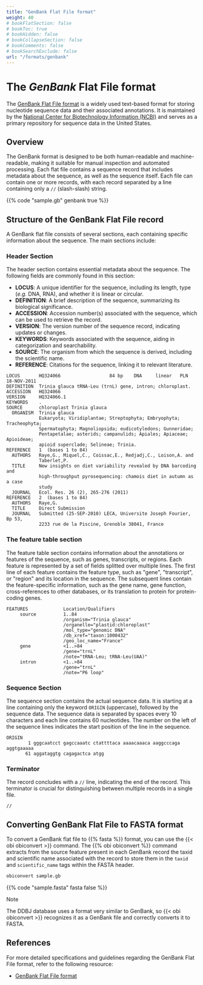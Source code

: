 ```yaml
---
title: "GenBank Flat File format"
weight: 40
# bookFlatSection: false
# bookToc: true
# bookHidden: false
# bookCollapseSection: false
# bookComments: false
# bookSearchExclude: false
url: "/formats/genbank"
---
```


# The *GenBank* Flat File format

The [GenBank Flat File format](https://www.ncbi.nlm.nih.gov/genbank/samplerecord/) is a widely used text-based format for storing nucleotide sequence data and their associated annotations. It is maintained by the [National Center for Biotechnology Information (NCBI)](https://www.ncbi.nlm.nih.gov/) and serves as a primary repository for sequence data in the United States.

## Overview

The GenBank format is designed to be both human-readable and machine-readable, making it suitable for manual inspection and automated processing. Each flat file contains a sequence record that includes metadata about the sequence, as well as the sequence itself. Each file can contain one or more records, with each record separated by a line containing only a `//` (slash-slash) string.

{{% code "sample.gb" genbank true %}}


## Structure of the GenBank Flat File record

A GenBank flat file consists of several sections, each containing specific information about the sequence. The main sections include:

### Header Section

The header section contains essential metadata about the sequence. The following fields are commonly found in this section:

- **LOCUS**: A unique identifier for the sequence, including its length, type (*e.g.* DNA, RNA), and whether it is linear or circular.
- **DEFINITION**: A brief description of the sequence, summarizing its biological significance.
- **ACCESSION**: Accession number(s) associated with the sequence, which can be used to retrieve the record.
- **VERSION**: The version number of the sequence record, indicating updates or changes.
- **KEYWORDS**: Keywords associated with the sequence, aiding in categorization and searchability.
- **SOURCE**: The organism from which the sequence is derived, including the scientific name.
- **REFERENCE**: Citations for the sequence, linking it to relevant literature.

````
LOCUS       HQ324066                  84 bp    DNA     linear   PLN 18-NOV-2011
DEFINITION  Trinia glauca tRNA-Leu (trnL) gene, intron; chloroplast.
ACCESSION   HQ324066
VERSION     HQ324066.1
KEYWORDS    .
SOURCE      chloroplast Trinia glauca
  ORGANISM  Trinia glauca
            Eukaryota; Viridiplantae; Streptophyta; Embryophyta; Tracheophyta;
            Spermatophyta; Magnoliopsida; eudicotyledons; Gunneridae;
            Pentapetalae; asterids; campanulids; Apiales; Apiaceae; Apioideae;
            apioid superclade; Selineae; Trinia.
REFERENCE   1  (bases 1 to 84)
  AUTHORS   Raye,G., Miquel,C., Coissac,E., Redjadj,C., Loison,A. and
            Taberlet,P.
  TITLE     New insights on diet variability revealed by DNA barcoding and
            high-throughput pyrosequencing: chamois diet in autumn as a case
            study
  JOURNAL   Ecol. Res. 26 (2), 265-276 (2011)
REFERENCE   2  (bases 1 to 84)
  AUTHORS   Raye,G.
  TITLE     Direct Submission
  JOURNAL   Submitted (25-SEP-2010) LECA, Universite Joseph Fourier, Bp 53,
            2233 rue de la Piscine, Grenoble 38041, France
````

### The feature table section

The feature table section contains information about the annotations or features of the sequence, such as genes, transcripts, or regions. Each feature is represented by a set of fields splitted over multiple lines. The first line of each feature contains the feature type, such as "gene", "transcript", or "region" and its location in the sequence. The subsequent lines contain the feature-specific information, such as the gene name, gene function, cross-references to other databases, or its translation to protein for protein-coding genes.

```
FEATURES             Location/Qualifiers
     source          1..84
                     /organism="Trinia glauca"
                     /organelle="plastid:chloroplast"
                     /mol_type="genomic DNA"
                     /db_xref="taxon:1000432"
                     /geo_loc_name="France"
     gene            <1..>84
                     /gene="trnL"
                     /note="tRNA-Leu; tRNA-Leu(UAA)"
     intron          <1..>84
                     /gene="trnL"
                     /note="P6 loop"
```

### Sequence Section


The sequence section contains the actual sequence data. It is starting at a line containing only the keyword `ORIGIN` (uppercase), followed by the sequence data. The sequence data is separated by spaces every 10 characters and each line contains 60 nucleotides. The number on the left of the sequence lines indicates the start position of the line in the sequence.

```
ORIGIN      
        1 gggcaatcct gagccaaatc ctattttaca aaaacaaaca aaggcccaga aggtgaaaaa
       61 aggataggtg cagagactca atgg
```

###  Terminator

The record concludes with a `//` line, indicating the end of the record. This terminator is crucial for distinguishing between multiple records in a single file.

```
//
```

## Converting GenBank Flat File to FASTA format

To convert a GenBank flat file to {{% fasta %}} format, you can use the {{< obi obiconvert >}} command. The {{% obi obiconvert %}} command extracts from the source feature present in each GenBank record the taxid and scientific name associated with the record to store them in the `taxid` and `scientific_name` tags within the FASTA header.

```bash
obiconvert sample.gb
```
{{% code "sample.fasta" fasta false %}}

> [!NOTE]
> The DDBJ database uses a format very similar to GenBank, so {{< obi obiconvert >}}
> recognizes it as a GenBank file and correctly converts it to FASTA.


## References

For more detailed specifications and guidelines regarding the GenBank Flat File format, refer to the following resource:

- [GenBank Flat File format](https://www.ncbi.nlm.nih.gov/genbank/samplerecord/)

